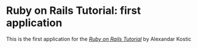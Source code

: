 # Ruby on Rails Tutorial:  first application

This is the first application for the [*Ruby on Rails Tutorial*](
http://railstutorial.org) by Alexandar Kostic